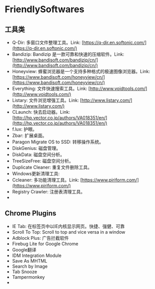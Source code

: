 # FriendlySoftwares
## 工具类  
* Q-Dir: 多窗口文件整理工具。Link: [https://q-dir.en.softonic.com/](https://q-dir.en.softonic.com/)
* Bandizip: Bandizip 是一款可靠和快速的压缩软件。Link: [http://www.bandisoft.com/bandizip/cn/](http://www.bandisoft.com/bandizip/cn/)
* Honeyview: 蜂蜜浏览器是一个支持多种格式的极速图像浏览器。Link: [https://www.bandisoft.com/honeyview/cn/](https://www.bandisoft.com/honeyview/cn/)
* Everything: 文件快速搜索工具。Link: [http://www.voidtools.com/](http://www.voidtools.com/)
* Listary: 文件浏览增强工具。Link: [http://www.listary.com/](http://www.listary.com/)
* CLaunch: 快去启动器。Link: [http://hp.vector.co.jp/authors/VA018351/en/](http://hp.vector.co.jp/authors/VA018351/en/)
* f.lux: 护眼。
* Zbar: 扩展桌面。
* Paragon Migrate OS to SSD: 转移操作系统。
* DiskGenius: 磁盘管理。
* DiskData: 磁盘空间分析。
* TreeSizeFree: 磁盘空间分析。
* Duplicate Cleaner: 重复文件删除工具。
* Windows更新清理工具: 
* Ccleaner: 多功能清理工具。Link: [https://www.piriform.com/](https://www.piriform.com/)
* Registry Crawler: 注册表清理工具。
* 


## Chrome Plugins
* IE Tab: 在标签页中以IE内核显示网页。快捷、强健、可靠
* Scroll To Top: Scroll to top and vice versa in a window
* Adblock Plus: 广告拦截软件
* Firebug Lite for Google Chrome
* Google翻译
* IDM Integration Module
* Save As MHTML
* Search by Image
* Tab Snooze
* Tampermonkey
* 